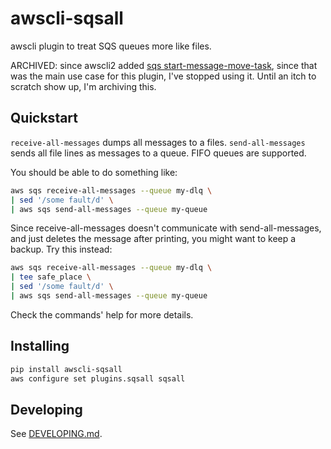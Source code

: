 # awscli-sqsall

awscli plugin to treat SQS queues more like files.

ARCHIVED: since awscli2 added [sqs start-message-move-task](https://awscli.amazonaws.com/v2/documentation/api/latest/reference/sqs/start-message-move-task.html), since that was the main use case for this plugin, I've stopped using it. Until an itch to scratch show up, I'm archiving this.

## Quickstart

`receive-all-messages` dumps all messages to a files. `send-all-messages` sends
all file lines as messages to a queue. FIFO queues are supported.

You should be able to do something like:

```bash
aws sqs receive-all-messages --queue my-dlq \
| sed '/some fault/d' \
| aws sqs send-all-messages --queue my-queue
```

Since receive-all-messages doesn't communicate with send-all-messages, and just
deletes the message after printing, you might want to keep a backup. Try this
instead:

```bash
aws sqs receive-all-messages --queue my-dlq \
| tee safe_place \
| sed '/some fault/d' \
| aws sqs send-all-messages --queue my-queue
```

Check the commands' help for more details.

## Installing

```bash
pip install awscli-sqsall
aws configure set plugins.sqsall sqsall
```

## Developing

See [DEVELOPING.md](DEVELOPING.md).
